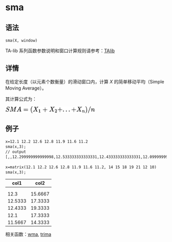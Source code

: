 # sma

## 语法

`sma(X, window)`

TA-lib 系列函数参数说明和窗口计算规则请参考：[TAlib](../themes/TAlib.html)

## 详情

在给定长度（以元素个数衡量）的滑动窗口内，计算 *X* 的简单移动平均（Simple Moving
Average）。

其计算公式为：

![](../../images/sma.png)

## 例子

```
x=12.1 12.2 12.6 12.8 11.9 11.6 11.2
sma(x,3);
// output
[,,12.299999999999998,12.533333333333331,12.433333333333331,12.099999999999999,11.566666666666664]

x=matrix(12.1 12.2 12.6 12.8 11.9 11.6 11.2, 14 15 18 19 21 12 10)
sma(x,3);
```

| col1 | col2 |
| --- | --- |
|  |  |
|  |  |
| 12.3 | 15.6667 |
| 12.5333 | 17.3333 |
| 12.4333 | 19.3333 |
| 12.1 | 17.3333 |
| 11.5667 | 14.3333 |

相关函数：[wma](../w/wma.html), [trima](../t/trima.html)

